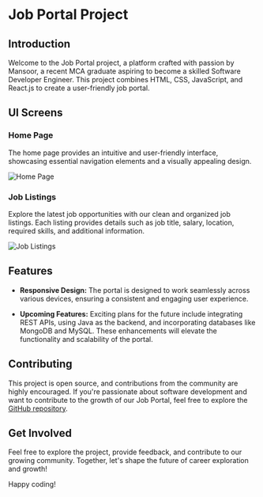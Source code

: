 # Job Portal Project

## Introduction

Welcome to the Job Portal project, a platform crafted with passion by Mansoor, a recent MCA graduate aspiring to become a skilled Software Developer Engineer. This project combines HTML, CSS, JavaScript, and React.js to create a user-friendly job portal.

## UI Screens

### Home Page

The home page provides an intuitive and user-friendly interface, showcasing essential navigation elements and a visually appealing design.

![Home Page]()

### Job Listings

Explore the latest job opportunities with our clean and organized job listings. Each listing provides details such as job title, salary, location, required skills, and additional information.

![Job Listings]()

## Features

- **Responsive Design:** The portal is designed to work seamlessly across various devices, ensuring a consistent and engaging user experience.

- **Upcoming Features:** Exciting plans for the future include integrating REST APIs, using Java as the backend, and incorporating databases like MongoDB and MySQL. These enhancements will elevate the functionality and scalability of the portal.

## Contributing

This project is open source, and contributions from the community are highly encouraged. If you're passionate about software development and want to contribute to the growth of our Job Portal, feel free to explore the [GitHub repository](https://github.com/your-username/your-job-portal-repo).

## Get Involved

Feel free to explore the project, provide feedback, and contribute to our growing community. Together, let's shape the future of career exploration and growth!

Happy coding!
